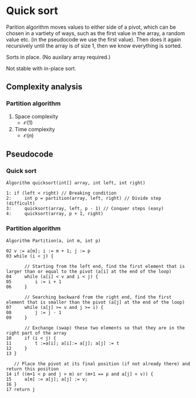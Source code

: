 # Quick sort

Parition algorithm moves values to either side of a pivot, which can be chosen in a vartiety of ways, such as the first value in the array, a random value etc. (in the pseudocode we use the first value). Then does it again recursively until the array is of size 1, then we know everything is sorted.

Sorts in place. (No auxilary array required.)

Not stable with in-place sort.

## Complexity analysis



### Partition algorithm

1. Space complexity
    - $\mathcal{O}(1)$
2. Time complexity
    - $\mathcal{O}(n)$


## Pseudocode

### Quick sort

```
Algorithm quicksort(int[] array, int left, int right)

1: if (left < right) // Breaking condition
2:     int p = partition(array, left, right) // Divide step (difficult)
3:     quicksort(array, left, p - 1) // Conquer steps (easy)
4:     quicksort(array, p + 1, right)
```

### Partition algorithm

```
Algorithm Partition(a, int m, int p)

02 v := a[m]; i := m + 1; j := p
03 while (i < j) {

       // Starting from the left end, find the first element that is larger than or equal to the pivot (a[i] at the end of the loop)
04     while (a[i] < v and i < j) {
05         i := i + 1
06     }

       // Searching backward from the right end, find the first element that is smaller than the pivot (a[j] at the end of the loop)
07     while (a[j] >= v and j >= i) {
08         j := j - 1
09     }

       // Exchange (swap) these two elements so that they are in the right part of the array
10     if (i < j) {
11         t :=a[i]; a[i]:= a[j]; a[j] := t
12     }
13 }

   // Place the pivot at its final position (if not already there) and return this position
14 if ((m+1 < p and j > m) or (m+1 == p and a[j] < v)) {
15     a[m] := a[j]; a[j] := v;
16 }
17 return j